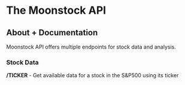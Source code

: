 # The Moonstock API
## About + Documentation
Moonstock API offers multiple endpoints for stock data and analysis.

### Stock Data
**/TICKER** - Get available data for a stock in the S&P500 using its ticker